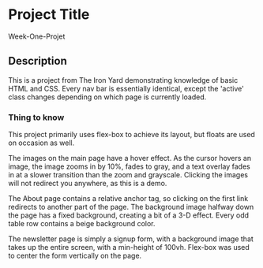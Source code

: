 # Project Title

Week-One-Projet

## Description

This is a project from The Iron Yard demonstrating knowledge of basic HTML and CSS. Every nav bar is essentially identical, except the 'active' class changes depending on which page is currently loaded.

### Thing to know

This project primarily uses flex-box to achieve its layout, but floats are used on occasion as well.

The images on the main page have a hover effect. As the cursor hovers an image, the image zooms in by 10%, fades to gray, and a text overlay fades in at a slower transition than the zoom and grayscale. Clicking the images will not redirect you anywhere, as this is a demo.

The About page contains a relative anchor tag, so clicking on the first link redirects to another part of the page. The background image halfway down the page has a fixed background, creating a bit of a 3-D effect. Every odd table row contains a beige background color.

The newsletter page is simply a signup form, with a background image that takes up the entire screen, with a min-height of 100vh. Flex-box was used to center the form vertically on the page.
